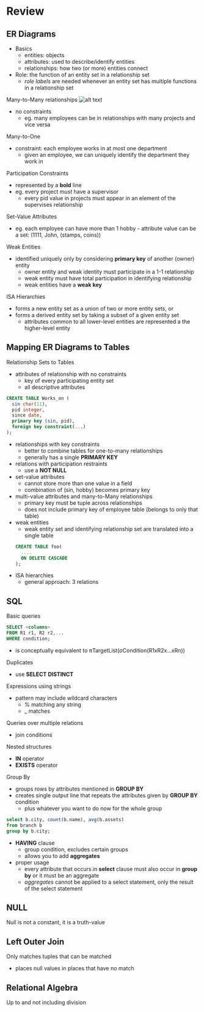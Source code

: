 # Review
## ER Diagrams
  - Basics
    - entities: objects
    - attributes: used to describe/identify entities
    - relationships: how two (or more) entities connect
  - Role: the function of an entity set in a relationship set
    - *role labels* are needed whenever an entity set has multiple functions in a relationship set

Many-to-Many relationships
![alt text](https://github.com/sdlarsen1/CMPUT291/blob/master/images/many-to-many.png)
  - no constraints
    - eg. many employees can be in relationships with many projects and vice versa

Many-to-One
  - constraint: each employee works in at most one department
    - given an employee, we can uniquely identify the department they work in

Participation Constraints
  - represented by a **bold** line
  - eg. every project *must* have a supervisor
    - every pid value in projects must appear in an element of the supervises relationship

Set-Value Attributes
  -  eg. each employee can have more than 1 hobby
    - attribute value can be a set: (1111, John, (stamps, coins))

Weak Entities
  - identified uniquely only by considering **primary key** of another (owner) entity
    - owner entity and weak identity must participate in a 1-1 relationship
    - weak entity must have total participation in identifying relationship
    - weak entities have a **weak key**

ISA Hierarchies
  - forms a new entity set as a union of two or more entity sets, or
  - forms a derived entity set by taking a subset of a given entity set
    - attributes common to all lower-level entities are represented a the higher-level entity

## Mapping ER Diagrams to Tables
Relationship Sets to Tables
  - attributes of relationship with no constraints
    - key of every participating entity set
    - all descriptive attributes
  ```sql
  CREATE TABLE Works_on (
    sin char(11),
    pid integer,
    since date,
    primary key (sin, pid),
    foreign key constraint(...)
  );
  ```
  - relationships with key constraints
    - better to combine tables for one-to-many relationships
    - generally has a single **PRIMARY KEY**
  - relations with participation restraints
    - use a **NOT NULL**    
  - set-value attributes
    - cannot store more than one value in a field
    - combination of (sin, hobby) becomes primary key        
  - multi-value attributes and many-to-Many relationships
    - primary key must be tuple across relationships
    - does not include primary key of employee table (belongs to only that table)
  - weak entities
    - weak entity set and identifying relationship set are translated into a single table
    ```sql
    CREATE TABLE foo(
      ....
      ON DELETE CASCADE
    );
    ```
  - ISA hierarchies
    - general approach: 3 relations

## SQL
Basic queries
  ```sql
  SELECT <columns>
  FROM R1 r1, R2 r2,...
  WHERE condition;
  ```
  - is conceptually equivalent to
      πTargetList(σCondition(R1xR2x...xRn))

Duplicates
  - use **SELECT DISTINCT**

Expressions using strings
  - pattern may include wildcard characters
    - % matching any string
    - _ matches

Queries over multiple relations
  - join conditions

Nested structures
  - **IN** operator
  - **EXISTS** operator

Group By
  - groups rows by attributes mentioned in **GROUP BY**
  - creates single output line that repeats the attributes given by **GROUP BY** condition
    - plus whatever you want to do now for the whole group
  ```sql
  select b.city, count(b.name), avg(b.assets)
  from branch b
  group by b.city;
  ```
  - **HAVING** clause
    - group condition, excludes certain groups
    - allows you to add **aggregates**
  - proper usage
    - every attribute that occurs in **select** clause must also occur in **group by** or it must be an aggregate
    - *aggregates* cannot be applied to a select statement, only the result of the select statement

## NULL
Null is not a constant, it is a truth-value

## Left Outer Join
Only matches tuples that can be matched
  - places null values in places that have no match

## Relational Algebra
Up to and not including division
